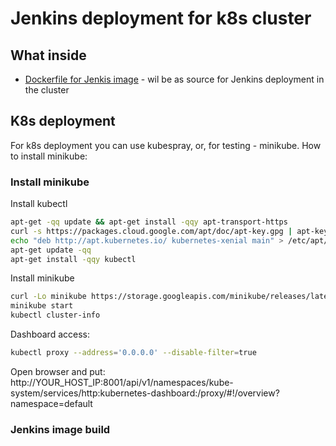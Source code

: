 # Jenkins deployment for k8s cluster
## What inside
- [Dockerfile for Jenkis image](./Dockerfile) - wil be as source for Jenkins deployment in the cluster

## K8s deployment
For k8s deployment you can use kubespray, or, for testing - minikube.
How to install minikube:
### Install minikube

Install kubectl

```bash
apt-get -qq update && apt-get install -qqy apt-transport-https
curl -s https://packages.cloud.google.com/apt/doc/apt-key.gpg | apt-key add -
echo "deb http://apt.kubernetes.io/ kubernetes-xenial main" > /etc/apt/sources.list.d/kubectl.list
apt-get update -qq
apt-get install -qqy kubectl
```

Install minikube
```bash
curl -Lo minikube https://storage.googleapis.com/minikube/releases/latest/minikube-linux-amd64 && chmod +x minikube && sudo mv minikube /usr/local/bin
minikube start
kubectl cluster-info
```
Dashboard access:
```bash
kubectl proxy --address='0.0.0.0' --disable-filter=true
```
Open browser and put: http://YOUR_HOST_IP:8001/api/v1/namespaces/kube-system/services/http:kubernetes-dashboard:/proxy/#!/overview?namespace=default

### Jenkins image build
